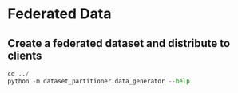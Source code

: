 # Federated Data
## Create a federated dataset and distribute to clients 

```python
cd ../
python -m dataset_partitioner.data_generator --help
```